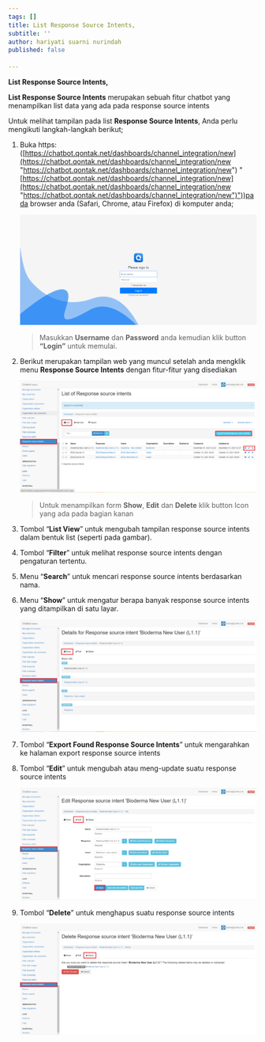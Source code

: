 ```yaml
---
tags: []
title: List Response Source Intents,
subtitle: ''
author: hariyati suarni nurindah
published: false

---
```

**List Response Source Intents,**

**List Response Source Intents** merupakan sebuah fitur chatbot yang menampilkan list data yang ada pada response source intents

Untuk melihat tampilan pada list **Response Source Intents**, Anda perlu mengikuti langkah-langkah berikut;

1. Buka https: ([https://chatbot.qontak.net/dashboards/channel_integration/new](https://chatbot.qontak.net/dashboards/channel_integration/new "https://chatbot.qontak.net/dashboards/channel_integration/new") "[https://chatbot.qontak.net/dashboards/channel_integration/new](https://chatbot.qontak.net/dashboards/channel_integration/new "https://chatbot.qontak.net/dashboards/channel_integration/new")"))pada browser anda (Safari, Chrome, atau Firefox) di komputer anda;

   ![](/uploads/channell.PNG)

   > Masukkan **Username** dan **Password** anda kemudian klik button **“Login”** untuk memulai.
2. Berikut merupakan tampilan web yang muncul setelah anda mengklik menu **Response Source Intents** dengan fitur-fitur yang disediakan

   ![](/uploads/responsesourceintents1.PNG)

   > Untuk menampilkan form **Show**, **Edit** dan **Delete** klik button Icon yang ada pada bagian kanan
3. Tombol “**List View**” untuk mengubah tampilan response source intents dalam bentuk list (seperti pada gambar).
4. Tombol “**Filter**” untuk melihat response source intents dengan pengaturan tertentu.
5. Menu “**Search**” untuk mencari response source intents berdasarkan nama.
6. Menu “**Show**” untuk mengatur berapa banyak response source intents yang ditampilkan di satu layar.

   ![](/uploads/responsesourceintents2-1.PNG)
7. Tombol “**Export Found Response Source Intents**” untuk mengarahkan ke halaman export response source intents
8. Tombol “**Edit**” untuk mengubah atau meng-update suatu response source intents

   ![](/uploads/responsesourceintents3.PNG)
9. Tombol “**Delete**” untuk menghapus suatu response source intents

   ![](/uploads/responsesourceintents4.PNG)